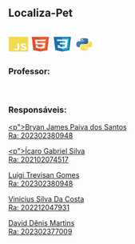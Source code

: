 ## Localiza-Pet

<!DOCTYPE html>
<html lang="pt-BR">
<head>
    <meta charset="UTF-8">
    <meta name="viewport" content="width=device-width, initial-scale=1.0">
</head>
<div style="display: inline_block"><br>
    <img align="center" alt="Bryan-Js" height="30" width="40" src="https://raw.githubusercontent.com/devicons/devicon/master/icons/javascript/javascript-plain.svg">
    <img align="center" alt="Bryan-HTML" height="30" width="40" src="https://raw.githubusercontent.com/devicons/devicon/master/icons/html5/html5-original.svg">
    <img align="center" alt="Bryan-CSS" height="30" width="40" src="https://raw.githubusercontent.com/devicons/devicon/master/icons/css3/css3-original.svg">
    <img align="center" alt="Bryan-Python" height="30" width="40" src="https://raw.githubusercontent.com/devicons/devicon/master/icons/python/python-original.svg">

##

<h3>Professor: </h3>

<p style="color: white;">Kasede Rodrigues Júlio</p>

<h3>Responsáveis:</h3>

<a href="https://github.com/Bryan-dev22" target="_blank"><p">Bryan James Paiva dos Santos<br>Ra: 202302380948</p></a>
<a href="https://github.com/Icaro-G-Silva" target="_blank"><p">Ícaro Gabriel Silva<br>Ra: 202102074517</p></a>
<a href="https://github.com/treviisan" target="_blank"><p>Luigi Trevisan Gomes<br>Ra: 202302380948</p></a>
<a href="https://github.com/viniciusvvs" target="_blank"><p>Vinicius Silva Da Costa<br>Ra: 202212047931</p></a>
<a href="https://github.com/davidmrtns" target="_blank"><p>David Dênis Martins<br>Ra: 202302377009</p></a>


</div>

</html>
